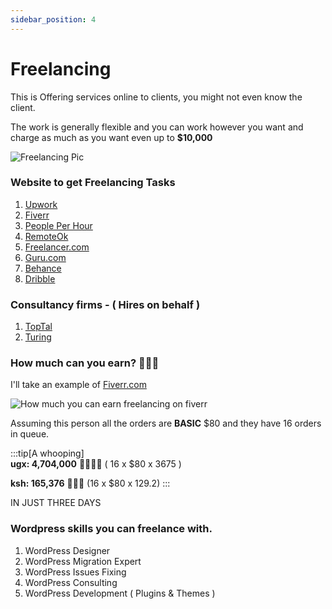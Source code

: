 ```yaml
---
sidebar_position: 4
---
```


# Freelancing

This is Offering services online to clients, you might not even know the client.

The work is generally flexible and you can work however you want and charge as much as you want even up to **$10,000**

![Freelancing Pic](/img/freelancing-pic.jpg)

### Website to get Freelancing Tasks

1. [Upwork](https://www.upwork.com/)
2. [Fiverr](https://www.fiverr.com/)
3. [People Per Hour](https://www.peopleperhour.com/)
4. [RemoteOk](https://remoteok.com/)
5. [Freelancer.com](https://www.freelancer.com/)
6. [Guru.com](https://www.guru.com/)
7. [Behance](https://www.behance.net/)
8. [Dribble](https://dribbble.com/)

### Consultancy firms - ( Hires on behalf )

1. [TopTal](https://www.toptal.com/)
2. [Turing](https://www.turing.com/)

### How much can you earn? 💸💸🤑

I'll take an example of [Fiverr.com](https://fiverr.com)

![How much you can earn freelancing on fiverr](/img/fiverr-freelancing-example-of-how-much-you-can-earn.jpg)

Assuming this person all the orders are **BASIC** $80 and they have 16 orders in queue.

:::tip[A whooping]  
**ugx: 4,704,000** 🤯🤯🤯🤯 ( 16 x $80 x 3675 )

**ksh: 165,376** 🤯🤯🤯 (16 x $80 x 129.2)
:::

IN JUST THREE DAYS

### Wordpress skills you can freelance with.

1. WordPress Designer
2. WordPress Migration Expert
3. WordPress Issues Fixing
4. WordPress Consulting
5. WordPress Development ( Plugins & Themes )
